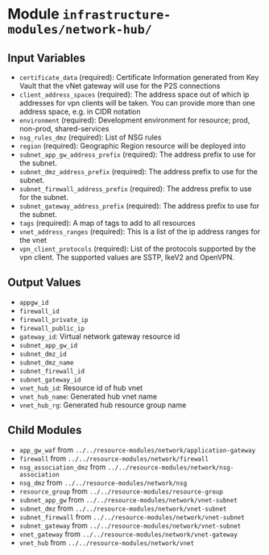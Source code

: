 # Module `infrastructure-modules/network-hub/`

## Input Variables
* `certificate_data` (required): Certificate Information generated from Key Vault that the vNet gateway will use for the P2S connections
* `client_address_spaces` (required): The address space out of which ip addresses for vpn clients will be taken. You can provide more than one address space, e.g. in CIDR notation
* `environment` (required): Development environment for resource; prod, non-prod, shared-services
* `nsg_rules_dmz` (required): List of NSG rules
* `region` (required): Geographic Region resource will be deployed into
* `subnet_app_gw_address_prefix` (required): The address prefix to use for the subnet.
* `subnet_dmz_address_prefix` (required): The address prefix to use for the subnet.
* `subnet_firewall_address_prefix` (required): The address prefix to use for the subnet.
* `subnet_gateway_address_prefix` (required): The address prefix to use for the subnet.
* `tags` (required): A map of tags to add to all resources
* `vnet_address_ranges` (required): This is a list of the ip address ranges for the vnet
* `vpn_client_protocols` (required): List of the protocols supported by the vpn client. The supported values are SSTP, IkeV2 and OpenVPN.

## Output Values
* `appgw_id`
* `firewall_id`
* `firewall_private_ip`
* `firewall_public_ip`
* `gateway_id`: Virtual network gateway resource id
* `subnet_app_gw_id`
* `subnet_dmz_id`
* `subnet_dmz_name`
* `subnet_firewall_id`
* `subnet_gateway_id`
* `vnet_hub_id`: Resource id of hub vnet
* `vnet_hub_name`: Generated hub vnet name
* `vnet_hub_rg`: Generated hub resource group name

## Child Modules
* `app_gw_waf` from `../../resource-modules/network/application-gateway`
* `firewall` from `../../resource-modules/network/firewall`
* `nsg_association_dmz` from `../../resource-modules/network/nsg-association`
* `nsg_dmz` from `../../resource-modules/network/nsg`
* `resource_group` from `../../resource-modules/resource-group`
* `subnet_app_gw` from `../../resource-modules/network/vnet-subnet`
* `subnet_dmz` from `../../resource-modules/network/vnet-subnet`
* `subnet_firewall` from `../../resource-modules/network/vnet-subnet`
* `subnet_gateway` from `../../resource-modules/network/vnet-subnet`
* `vnet_gateway` from `../../resource-modules/network/vnet-gateway`
* `vnet_hub` from `../../resource-modules/network/vnet`
